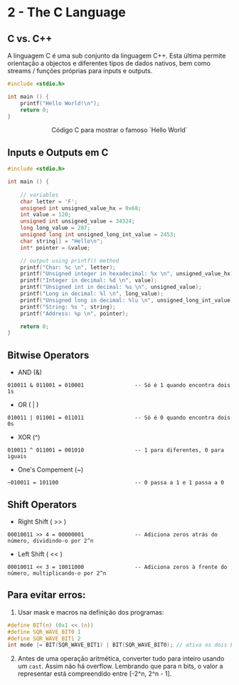 # 2 - The C Language

## C vs. C++

A linguagem C é uma sub conjunto da linguagem C++. Esta última permite orientação a objectos e diferentes tipos de dados nativos, bem como streams / funções próprias para inputs e outputs.

```c
#include <stdio.h>

int main () {
    printf("Hello World!\n");
    return 0;
}
```
<p align = "center">Código C para mostrar o famoso `Hello World`</p>

## Inputs e Outputs em C

```c
#include <stdio.h>

int main () {
    
    // variables
    char letter = 'F';
    unsigned int unsigned_value_hx = 0x68;
    int value = 120;
    unsigned int unsigned_value = 34324;
    long long_value = 287;
    unsigned long int unsigned_long_int_value = 2453;
    char string[] = "Hello\n";
    int* pointer = &value;

    // output using printf() method
    printf("Char: %c \n", letter);
    printf("Unsigned integer in hexadecimal: %x \n", unsigned_value_hx);
    printf("Integer in decimal: %d \n", value);
    printf("Unsigned int in decimal: %u \n", unsigned_value);
    printf("Long in decimal: %l \n", long_value);
    printf("Unsigned long in decimal: %lu \n", unsigned_long_int_value);
    printf("String: %s ", string);
    printf("Address: %p \n", pointer);

    return 0;
}
```

## Bitwise Operators

- AND (&)

```note
010011 & 011001 = 010001                -- Só é 1 quando encontra dois 1s
```

- OR ( | )

```note
010011 | 011001 = 011011                -- Só é 0 quando encontra dois 0s
```

- XOR (^)

```note
010011 ^ 011001 = 001010                -- 1 para diferentes, 0 para iguais
```

- One's Compement (~)

```note
~010011 = 101100                        -- 0 passa a 1 e 1 passa a 0
```

## Shift Operators

- Right Shift ( >> )

```note
00010011 >> 4 = 00000001                -- Adiciona zeros atrás do número, dividindo-o por 2^n
```

- Left Shift ( << )

```note
00010011 << 3 = 10011000                -- Adiciona zeros à frente do número, multiplicando-o por 2^n
```

## Para evitar erros:

1. Usar mask e macros na definição dos programas:

```c
#define BIT(n) (0x1 << (n))
#define SQR_WAVE_BIT0 1
#define SQR_WAVE_BIT1 2
int mode |= BIT(SQR_WAVE_BIT1) | BIT(SQR_WAVE_BIT0); // ativa os dois bits menos significativos
```

2. Antes de uma operação aritmética, converter tudo para inteiro usando um `cast`. Assim não há overflow. Lembrando que para n bits, o valor a representar está compreendido entre [-2^n, 2^n - 1].

```c

```